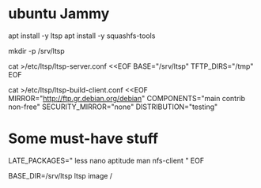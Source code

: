 # ubuntu Jammy
apt install -y ltsp
apt install -y squashfs-tools

mkdir -p /srv/ltsp

cat >/etc/ltsp/ltsp-server.conf <<EOF
BASE="/srv/ltsp"
TFTP_DIRS="/tmp"
EOF

cat >/etc/ltsp/ltsp-build-client.conf <<EOF
MIRROR="http://ftp.gr.debian.org/debian"
COMPONENTS="main contrib non-free"
SECURITY_MIRROR="none"
DISTRIBUTION="testing"

# Some must-have stuff
LATE_PACKAGES="
        less
        nano
        aptitude
        man
        nfs-client
"
EOF

BASE_DIR=/srv/ltsp ltsp image /
